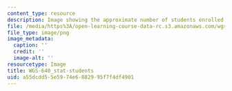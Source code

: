 ```yaml
---
content_type: resource
description: Image showing the approximate number of students enrolled in the class.
file: /media/https%3A/open-learning-course-data-rc.s3.amazonaws.com/wgs-640-screen-women-body-narratives-in-popular-american-film-spring-2014/a55dcdd55e5974e6882995f7f4df4901_WGS-640_stat-students.png
file_type: image/png
image_metadata:
  caption: ''
  credit: ''
  image-alt: ''
resourcetype: Image
title: WGS-640_stat-students
uid: a55dcdd5-5e59-74e6-8829-95f7f4df4901
---
```

